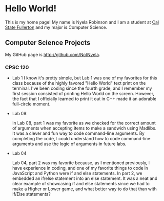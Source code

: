 # Hello World!

This is my home page! My name is Nyela Robinson and I am a student at [Cal State Fullerton](http://www.fullerton.edu/) and my major is Computer Science.

## Computer Science Projects

My GitHub page is http://github.com/NotNyela.

### CPSC 120

* Lab 1
    I know it's pretty simple, but Lab 1 was one of my favorites for this
    class because of the highly favored "Hello World" text print on the
    terminal. I've been coding since the fourth grade, and I remember my
    first session consisted of printing Hello World on the screen. However,
    the fact that I officially learned to print it out in C++ made it an
    adorable full-circle moment.

* Lab 08

    In Lab 08, part 1 was my favorite as we checked for the correct amount
    of arguments when accepting items to make a sandwich using Madlibs. It
    was a clever and fun way to code command-line arguments. By completing
    the code, I could understand how to code command-line arguments and use
    the logic of arguments in future labs.

* Lab 04

    Lab 04, part 2 was my favorite because, as I mentioned previously, I
    have experience in coding, and one of my favorite things to code in
    JavaScript and Python were if and else statements. In part 2, we
    embedded an if/else statement into an else statement. It was a neat and
    clear example of showcasing if and else statements since we had to make
    a Higher or Lower game, and what better way to do that than with If/Else
    statements?
